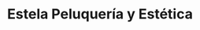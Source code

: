 ---
title: "Estela Peluquería y Estética"
url: /losar-de-la-vera/estela-peluqueria-y-estetica/
shop: Friseur
---